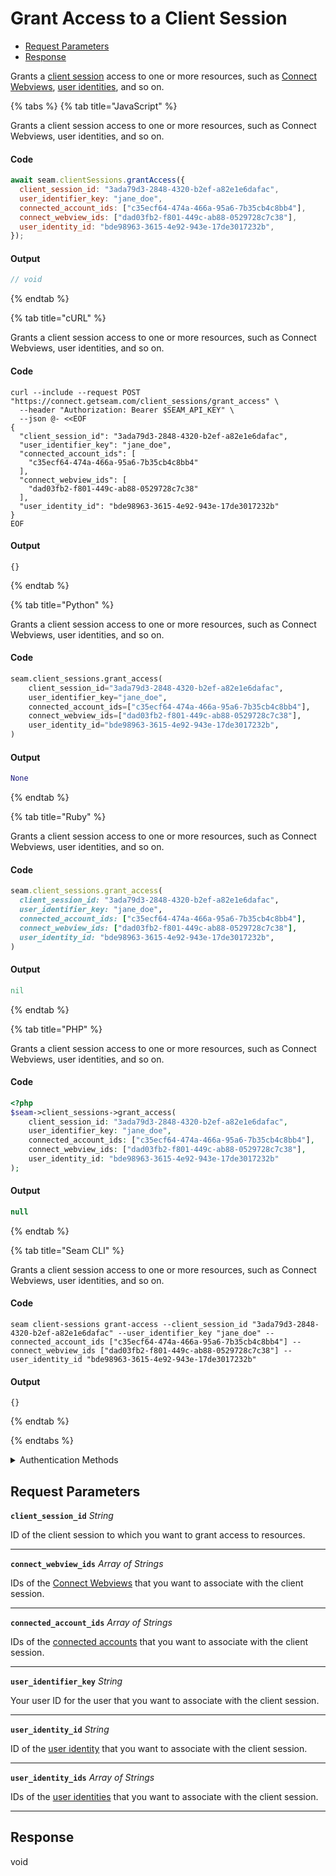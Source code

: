 # Grant Access to a Client Session

- [Request Parameters](#request-parameters)
- [Response](#response)

Grants a [client session](../../core-concepts/authentication/client-session-tokens/README.md) access to one or more resources, such as [Connect Webviews](../../core-concepts/connect-webviews/README.md), [user identities](../../capability-guides/mobile-access/managing-mobile-app-user-accounts-with-user-identities.md#what-is-a-user-identity), and so on.


{% tabs %}
{% tab title="JavaScript" %}

Grants a client session access to one or more resources, such as Connect Webviews, user identities, and so on.

#### Code

```javascript
await seam.clientSessions.grantAccess({
  client_session_id: "3ada79d3-2848-4320-b2ef-a82e1e6dafac",
  user_identifier_key: "jane_doe",
  connected_account_ids: ["c35ecf64-474a-466a-95a6-7b35cb4c8bb4"],
  connect_webview_ids: ["dad03fb2-f801-449c-ab88-0529728c7c38"],
  user_identity_id: "bde98963-3615-4e92-943e-17de3017232b",
});
```

#### Output

```javascript
// void
```
{% endtab %}

{% tab title="cURL" %}

Grants a client session access to one or more resources, such as Connect Webviews, user identities, and so on.

#### Code

```curl
curl --include --request POST "https://connect.getseam.com/client_sessions/grant_access" \
  --header "Authorization: Bearer $SEAM_API_KEY" \
  --json @- <<EOF
{
  "client_session_id": "3ada79d3-2848-4320-b2ef-a82e1e6dafac",
  "user_identifier_key": "jane_doe",
  "connected_account_ids": [
    "c35ecf64-474a-466a-95a6-7b35cb4c8bb4"
  ],
  "connect_webview_ids": [
    "dad03fb2-f801-449c-ab88-0529728c7c38"
  ],
  "user_identity_id": "bde98963-3615-4e92-943e-17de3017232b"
}
EOF
```

#### Output

```curl
{}
```
{% endtab %}

{% tab title="Python" %}

Grants a client session access to one or more resources, such as Connect Webviews, user identities, and so on.

#### Code

```python
seam.client_sessions.grant_access(
    client_session_id="3ada79d3-2848-4320-b2ef-a82e1e6dafac",
    user_identifier_key="jane_doe",
    connected_account_ids=["c35ecf64-474a-466a-95a6-7b35cb4c8bb4"],
    connect_webview_ids=["dad03fb2-f801-449c-ab88-0529728c7c38"],
    user_identity_id="bde98963-3615-4e92-943e-17de3017232b",
)
```

#### Output

```python
None
```
{% endtab %}

{% tab title="Ruby" %}

Grants a client session access to one or more resources, such as Connect Webviews, user identities, and so on.

#### Code

```ruby
seam.client_sessions.grant_access(
  client_session_id: "3ada79d3-2848-4320-b2ef-a82e1e6dafac",
  user_identifier_key: "jane_doe",
  connected_account_ids: ["c35ecf64-474a-466a-95a6-7b35cb4c8bb4"],
  connect_webview_ids: ["dad03fb2-f801-449c-ab88-0529728c7c38"],
  user_identity_id: "bde98963-3615-4e92-943e-17de3017232b",
)
```

#### Output

```ruby
nil
```
{% endtab %}

{% tab title="PHP" %}

Grants a client session access to one or more resources, such as Connect Webviews, user identities, and so on.

#### Code

```php
<?php
$seam->client_sessions->grant_access(
    client_session_id: "3ada79d3-2848-4320-b2ef-a82e1e6dafac",
    user_identifier_key: "jane_doe",
    connected_account_ids: ["c35ecf64-474a-466a-95a6-7b35cb4c8bb4"],
    connect_webview_ids: ["dad03fb2-f801-449c-ab88-0529728c7c38"],
    user_identity_id: "bde98963-3615-4e92-943e-17de3017232b"
);
```

#### Output

```php
null
```
{% endtab %}

{% tab title="Seam CLI" %}

Grants a client session access to one or more resources, such as Connect Webviews, user identities, and so on.

#### Code

```seam_cli
seam client-sessions grant-access --client_session_id "3ada79d3-2848-4320-b2ef-a82e1e6dafac" --user_identifier_key "jane_doe" --connected_account_ids ["c35ecf64-474a-466a-95a6-7b35cb4c8bb4"] --connect_webview_ids ["dad03fb2-f801-449c-ab88-0529728c7c38"] --user_identity_id "bde98963-3615-4e92-943e-17de3017232b"
```

#### Output

```seam_cli
{}
```
{% endtab %}

{% endtabs %}


<details>

<summary>Authentication Methods</summary>

- API key
- Personal access token
  <br>Must also include the `seam-workspace` header in the request.

To learn more, see [Authentication](https://docs.seam.co/latest/api/authentication).
</details>

## Request Parameters

**`client_session_id`** *String*

ID of the client session to which you want to grant access to resources.

---

**`connect_webview_ids`** *Array* *of Strings*

IDs of the [Connect Webviews](../../core-concepts/connect-webviews/README.md) that you want to associate with the client session.

---

**`connected_account_ids`** *Array* *of Strings*

IDs of the [connected accounts](../../core-concepts/connected-accounts/README.md) that you want to associate with the client session.

---

**`user_identifier_key`** *String*

Your user ID for the user that you want to associate with the client session.

---

**`user_identity_id`** *String*

ID of the [user identity](../../capability-guides/mobile-access/managing-mobile-app-user-accounts-with-user-identities.md#what-is-a-user-identity) that you want to associate with the client session.

---

**`user_identity_ids`** *Array* *of Strings*

IDs of the [user identities](../../capability-guides/mobile-access/managing-mobile-app-user-accounts-with-user-identities.md#what-is-a-user-identity) that you want to associate with the client session.

---


## Response

void

